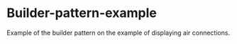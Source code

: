 # Builder-pattern-example
Example of the builder pattern on the example of displaying air connections.
